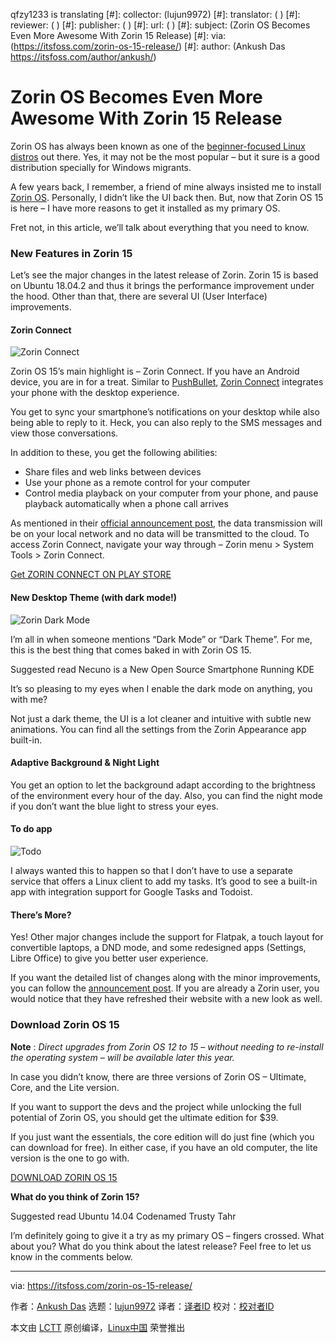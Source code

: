 qfzy1233 is translating
[#]: collector: (lujun9972)
[#]: translator: ( )
[#]: reviewer: ( )
[#]: publisher: ( )
[#]: url: ( )
[#]: subject: (Zorin OS Becomes Even More Awesome With Zorin 15 Release)
[#]: via: (https://itsfoss.com/zorin-os-15-release/)
[#]: author: (Ankush Das https://itsfoss.com/author/ankush/)

Zorin OS Becomes Even More Awesome With Zorin 15 Release
======

Zorin OS has always been known as one of the [beginner-focused Linux distros][1] out there. Yes, it may not be the most popular – but it sure is a good distribution specially for Windows migrants.

A few years back, I remember, a friend of mine always insisted me to install [Zorin OS][2]. Personally, I didn’t like the UI back then. But, now that Zorin OS 15 is here – I have more reasons to get it installed as my primary OS.

Fret not, in this article, we’ll talk about everything that you need to know.

### New Features in Zorin 15

Let’s see the major changes in the latest release of Zorin. Zorin 15 is based on Ubuntu 18.04.2 and thus it brings the performance improvement under the hood. Other than that, there are several UI (User Interface) improvements.

#### Zorin Connect

![Zorin Connect][3]

Zorin OS 15’s main highlight is – Zorin Connect. If you have an Android device, you are in for a treat. Similar to [PushBullet][4], [Zorin Connect][5] integrates your phone with the desktop experience.

You get to sync your smartphone’s notifications on your desktop while also being able to reply to it. Heck, you can also reply to the SMS messages and view those conversations.

In addition to these, you get the following abilities:

  * Share files and web links between devices
  * Use your phone as a remote control for your computer
  * Control media playback on your computer from your phone, and pause playback automatically when a phone call arrives



As mentioned in their [official announcement post][6], the data transmission will be on your local network and no data will be transmitted to the cloud. To access Zorin Connect, navigate your way through – Zorin menu > System Tools > Zorin Connect.

[Get ZORIN CONNECT ON PLAY STORE][5]

#### New Desktop Theme (with dark mode!)

![Zorin Dark Mode][7]

I’m all in when someone mentions “Dark Mode” or “Dark Theme”. For me, this is the best thing that comes baked in with Zorin OS 15.

[][8]

Suggested read Necuno is a New Open Source Smartphone Running KDE

It’s so pleasing to my eyes when I enable the dark mode on anything, you with me?

Not just a dark theme, the UI is a lot cleaner and intuitive with subtle new animations. You can find all the settings from the Zorin Appearance app built-in.

#### Adaptive Background & Night Light

You get an option to let the background adapt according to the brightness of the environment every hour of the day. Also, you can find the night mode if you don’t want the blue light to stress your eyes.

#### To do app

![Todo][9]

I always wanted this to happen so that I don’t have to use a separate service that offers a Linux client to add my tasks. It’s good to see a built-in app with integration support for Google Tasks and Todoist.

#### There’s More?

Yes! Other major changes include the support for Flatpak, a touch layout for convertible laptops, a DND mode, and some redesigned apps (Settings, Libre Office) to give you better user experience.

If you want the detailed list of changes along with the minor improvements, you can follow the [announcement post][6]. If you are already a Zorin user, you would notice that they have refreshed their website with a new look as well.

### Download Zorin OS 15

**Note** : _Direct upgrades from Zorin OS 12 to 15 – without needing to re-install the operating system – will be available later this year._

In case you didn’t know, there are three versions of Zorin OS – Ultimate, Core, and the Lite version.

If you want to support the devs and the project while unlocking the full potential of Zorin OS, you should get the ultimate edition for $39.

If you just want the essentials, the core edition will do just fine (which you can download for free). In either case, if you have an old computer, the lite version is the one to go with.

[DOWNLOAD ZORIN OS 15][10]

**What do you think of Zorin 15?**

[][11]

Suggested read Ubuntu 14.04 Codenamed Trusty Tahr

I’m definitely going to give it a try as my primary OS – fingers crossed. What about you? What do you think about the latest release? Feel free to let us know in the comments below.

--------------------------------------------------------------------------------

via: https://itsfoss.com/zorin-os-15-release/

作者：[Ankush Das][a]
选题：[lujun9972][b]
译者：[译者ID](https://github.com/译者ID)
校对：[校对者ID](https://github.com/校对者ID)

本文由 [LCTT](https://github.com/LCTT/TranslateProject) 原创编译，[Linux中国](https://linux.cn/) 荣誉推出

[a]: https://itsfoss.com/author/ankush/
[b]: https://github.com/lujun9972
[1]: https://itsfoss.com/best-linux-beginners/
[2]: https://zorinos.com/
[3]: https://i0.wp.com/itsfoss.com/wp-content/uploads/2019/06/zorin-connect.jpg?fit=800%2C473&ssl=1
[4]: https://www.pushbullet.com/
[5]: https://play.google.com/store/apps/details?id=com.zorinos.zorin_connect&hl=en_IN
[6]: https://zoringroup.com/blog/2019/06/05/zorin-os-15-is-here-faster-easier-more-connected/
[7]: https://i2.wp.com/itsfoss.com/wp-content/uploads/2019/06/zorin-dark-mode.jpg?fit=722%2C800&ssl=1
[8]: https://itsfoss.com/necunos-linux-smartphone/
[9]: https://i2.wp.com/itsfoss.com/wp-content/uploads/2019/06/Todo.jpg?fit=800%2C652&ssl=1
[10]: https://zorinos.com/download/
[11]: https://itsfoss.com/ubuntu-1404-codenamed-trusty-tahr/
